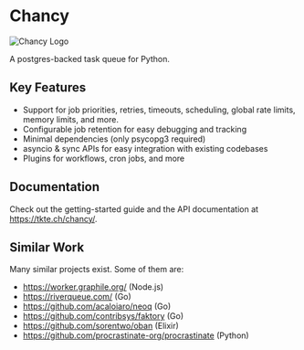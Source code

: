 # Chancy

![Chancy Logo](misc/logo_small.png)

A postgres-backed task queue for Python.

## Key Features

- Support for job priorities, retries, timeouts, scheduling,
  global rate limits, memory limits, and more.
- Configurable job retention for easy debugging and tracking
- Minimal dependencies (only psycopg3 required)
- asyncio & sync APIs for easy integration with existing codebases
- Plugins for workflows, cron jobs, and more

## Documentation

Check out the getting-started guide and the API documentation at
https://tkte.ch/chancy/.

## Similar Work

Many similar projects exist. Some of them are:

- https://worker.graphile.org/ (Node.js)
- https://riverqueue.com/ (Go)
- https://github.com/acaloiaro/neoq (Go)
- https://github.com/contribsys/faktory (Go)
- https://github.com/sorentwo/oban (Elixir)
- https://github.com/procrastinate-org/procrastinate (Python)